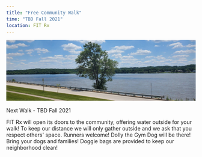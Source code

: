 ```yaml
---
title: "Free Community Walk"
time: "TBD Fall 2021"
location: FIT Rx
---
```

![Riverfront path behind FIT Rx](/assets/images/classes-scenery.jpg)

Next Walk - TBD Fall 2021

FIT Rx will open its doors to the community, offering water outside for your walk!  To keep our distance we will only gather outside and we ask that you respect others' space.  Runners welcome!   Dolly the Gym Dog will be there!  Bring your dogs and families!  Doggie bags are provided to keep our neighborhood clean!